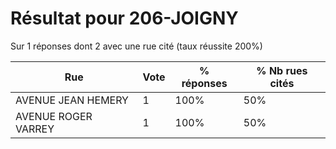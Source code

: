 # Résultat pour 206-JOIGNY

Sur 1 réponses dont 2 avec une rue cité (taux réussite 200%)

| Rue | Vote | % réponses | % Nb rues cités|
|-----|------|------------|----------------|
| AVENUE JEAN HEMERY | 1 | 100% | 50%|
| AVENUE ROGER VARREY | 1 | 100% | 50%|
